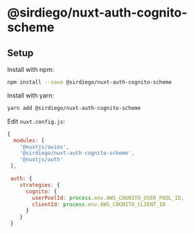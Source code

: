# @sirdiego/nuxt-auth-cognito-scheme

## Setup

Install with npm:

```bash
npm install --save @sirdiego/nuxt-auth-cognito-scheme
```

Install with yarn:

```bash
yarn add @sirdiego/nuxt-auth-cognito-scheme
```

Edit `nuxt.config.js`:

```js
{
  modules: [
    '@nuxtjs/axios',
    '@sirdiego/nuxt-auth-cognito-scheme',
    '@nuxtjs/auth'
 ],

 auth: {
    strategies: {
      cognito: {
        userPoolId: process.env.AWS_COGNITO_USER_POOL_ID,
        clientId: process.env.AWS_COGNITO_CLIENT_ID
      }
    }
 }
```
